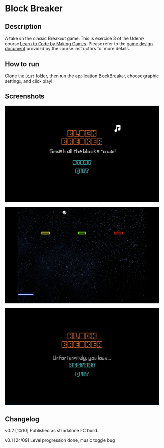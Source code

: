 # Block Breaker

## Description

A take on the classic Breakout game. This is exercise 3 of the Udemy course [Learn to Code by Making Games](https://www.udemy.com/unitycourse/learn/v4/overview). Please refer
to the [game design document](BlockBreakerGDD.pdf) provided by the course instructors for more details.

## How to run
Clone the `Dist` folder, then run the application [BlockBreaker](BlockBreaker/Dist/BlockBreaker.exe), choose graphic settings, and click play!

## Screenshots
![bb1](./BlockBreaker/Screenshots/bb1.PNG)

![bb2](./BlockBreaker/Screenshots/bb2.PNG)

![bb3](./BlockBreaker/Screenshots/bb3.PNG)

## Changelog

v0.2 [13/10] Published as standalone PC build.

v0.1 [24/09] Level progression done, music toggle bug
